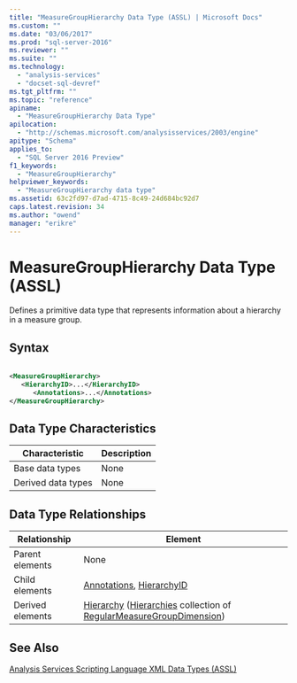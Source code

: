 ```yaml
---
title: "MeasureGroupHierarchy Data Type (ASSL) | Microsoft Docs"
ms.custom: ""
ms.date: "03/06/2017"
ms.prod: "sql-server-2016"
ms.reviewer: ""
ms.suite: ""
ms.technology: 
  - "analysis-services"
  - "docset-sql-devref"
ms.tgt_pltfrm: ""
ms.topic: "reference"
apiname: 
  - "MeasureGroupHierarchy Data Type"
apilocation: 
  - "http://schemas.microsoft.com/analysisservices/2003/engine"
apitype: "Schema"
applies_to: 
  - "SQL Server 2016 Preview"
f1_keywords: 
  - "MeasureGroupHierarchy"
helpviewer_keywords: 
  - "MeasureGroupHierarchy data type"
ms.assetid: 63c2fd97-d7ad-4715-8c49-24d684bc92d7
caps.latest.revision: 34
ms.author: "owend"
manager: "erikre"
---
```

# MeasureGroupHierarchy Data Type (ASSL)
  Defines a primitive data type that represents information about a hierarchy in a measure group.  
  
## Syntax  
  
```xml  
  
<MeasureGroupHierarchy>  
   <HierarchyID>...</HierarchyID>  
      <Annotations>...</Annotations>  
</MeasureGroupHierarchy>  
```  
  
## Data Type Characteristics  
  
|Characteristic|Description|  
|--------------------|-----------------|  
|Base data types|None|  
|Derived data types|None|  
  
## Data Type Relationships  
  
|Relationship|Element|  
|------------------|-------------|  
|Parent elements|None|  
|Child elements|[Annotations](../../../analysis-services/scripting/collections/annotations-element-assl.md), [HierarchyID](../../../analysis-services/scripting/properties/hierarchyid-element-assl.md)|  
|Derived elements|[Hierarchy](../../../analysis-services/scripting/objects/hierarchy-element-assl.md) ([Hierarchies](../../../analysis-services/scripting/collections/hierarchies-element-assl.md) collection of [RegularMeasureGroupDimension](../../../analysis-services/scripting/data-type/regularmeasuregroupdimension-data-type-assl.md))|  
  
## See Also  
 [Analysis Services Scripting Language XML Data Types &#40;ASSL&#41;](../../../analysis-services/scripting/data-type/analysis-services-scripting-language-xml-data-types-assl.md)  
  
  